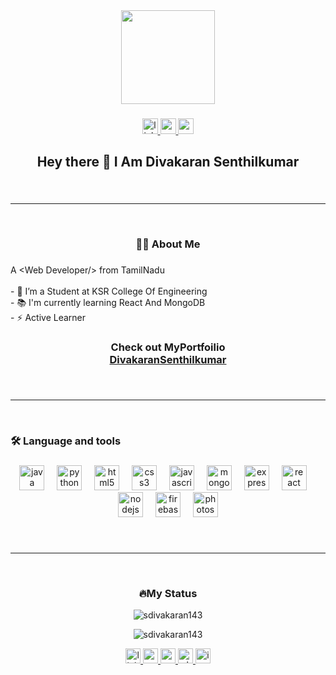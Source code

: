 <div align="center">
  <img height="150" src="https://camo.githubusercontent.com/62da68eb62b1e5f175f7d1f0191dd89a653d7908feb22d37d4a0ab07365d6791/68747470733a2f2f6d656469612e67697068792e636f6d2f6d656469612f4d3967624264396e6244724f5475314d71782f67697068792e676966"  />
</div>

###

<div align="center">
  <a href="https://www.linkedin.com/in/divakaran-senthilkumar-78779b248/" target="_blank">
    <img src="https://img.shields.io/static/v1?message=LinkedIn&logo=linkedin&label=&color=0077B5&logoColor=white&labelColor=&style=for-the-badge" height="25" alt="linkedin logo"  />
  </a>
  <a href="https://www.youtube.com/@DivakaranSenthilkumar" target="_blank">
    <img src="https://img.shields.io/static/v1?message=Youtube&logo=youtube&label=&color=FF0000&logoColor=white&labelColor=&style=for-the-badge" height="25" alt="youtube logo"  />
  </a>
  <a href="cecsdivakaran24s@gmail.com" target="_blank">
    <img src="https://img.shields.io/static/v1?message=Gmail&logo=gmail&label=&color=D14836&logoColor=white&labelColor=&style=for-the-badge" height="25" alt="gmail logo"  />
  </a>
</div>

###

<h2 align="center">Hey there 👋 I Am Divakaran Senthilkumar</h2>

###
<br/><hr><br/>
<h3 align="center">👩‍💻  About Me</h3>

###

<p align="left">A &lt;Web Developer/&gt;  from  TamilNadu<br><br>- 🔭 I’m a Student at KSR College Of Engineering <br>- 📚 I'm currently learning React And  MongoDB<br> - ⚡ Active Learner</p>

###

<h3 align="center">Check out MyPortfoilio<br/><a href="https://divakaransenthilkumar.onrender.com">DivakaranSenthilkumar</a></h3>

###
<br/><hr><br/>
<h3 align="left">🛠 Language and tools</h3>

###

<div align="center">
  <img src="https://cdn.jsdelivr.net/gh/devicons/devicon/icons/java/java-original.svg" height="40" alt="java logo"  />
  <img width="12" />
  <img src="https://cdn.jsdelivr.net/gh/devicons/devicon/icons/python/python-original.svg" height="40" alt="python logo"  />
  <img width="12" />
  <img src="https://cdn.jsdelivr.net/gh/devicons/devicon/icons/html5/html5-original.svg" height="40" alt="html5 logo"  />
  <img width="12" />
  <img src="https://cdn.jsdelivr.net/gh/devicons/devicon/icons/css3/css3-original.svg" height="40" alt="css3 logo"  />
  <img width="12" />
  <img src="https://cdn.jsdelivr.net/gh/devicons/devicon/icons/javascript/javascript-original.svg" height="40" alt="javascript logo"  />
  <img width="12" />
  <img src="https://cdn.jsdelivr.net/gh/devicons/devicon/icons/mongodb/mongodb-original.svg" height="40" alt="mongodb logo"  />
  <img width="12" />
  <img src="https://skillicons.dev/icons?i=express" height="40" alt="express logo"  />
  <img width="12" />
  <img src="https://cdn.simpleicons.org/react/61DAFB" height="40" alt="react logo"  />
  <img width="12" />
  <img src="https://cdn.simpleicons.org/nodedotjs/339933" height="40" alt="nodejs logo"  />
  <img width="12" />
  <img src="https://skillicons.dev/icons?i=firebase" height="40" alt="firebase logo"  />
  <img width="12" />
  <img src="https://cdn.jsdelivr.net/gh/devicons/devicon/icons/photoshop/photoshop-plain.svg" height="40" alt="photoshop logo"  />
</div>

###
<br/><hr><br/>
<h3 align="center">🔥My Status</h3>
<p align="center" ><img align="center" src="https://github-readme-stats.vercel.app/api/top-langs?username=sdivakaran143&show_icons=true&locale=en&layout=compact" alt="sdivakaran143" /></p>
<p align="center" ><img align="center" src="https://github-readme-streak-stats.herokuapp.com/?user=sdivakaran143&" alt="sdivakaran143" /></p>
<div align="center">
  <a href="https://www.linkedin.com/in/divakaran-senthilkumar-78779b248/" target="_blank">
    <img src="https://img.shields.io/static/v1?message=LinkedIn&logo=linkedin&label=&color=0077B5&logoColor=white&labelColor=&style=for-the-badge" height="24" alt="linkedin logo"  />
  </a>
  <a href="cecsdivakaran24s@gmail.com" target="_blank">
    <img src="https://img.shields.io/static/v1?message=Gmail&logo=gmail&label=&color=D14836&logoColor=white&labelColor=&style=for-the-badge" height="24" alt="gmail logo"  />
  </a>
  <a href="https://www.youtube.com/@DivakaranSenthilkumar" target="_blank">
    <img src="https://img.shields.io/static/v1?message=Youtube&logo=youtube&label=&color=FF0000&logoColor=white&labelColor=&style=for-the-badge" height="24" alt="youtube logo"  />
  </a>
  <a href="https://wa.link/3g8qay" target="_blank">
    <img src="https://img.shields.io/static/v1?message=Whatsapp&logo=whatsapp&label=&color=25D366&logoColor=white&labelColor=&style=for-the-badge" height="24" alt="whatsapp logo"  />
  </a>
  <a href="https://www.instagram.com/sdivakaran143/" target="_blank">
    <img src="https://img.shields.io/static/v1?message=Instagram&logo=instagram&label=&color=E4405F&logoColor=white&labelColor=&style=for-the-badge" height="24" alt="instagram logo"  />
  </a>
</div>

###
